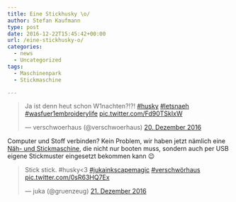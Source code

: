 ```yaml
---
title: Eine Stickhusky \o/
author: Stefan Kaufmann
type: post
date: 2016-12-22T15:45:42+00:00
url: /eine-stickhusky-o/
categories:
  - news
  - Uncategorized
tags:
  - Maschinenpark
  - Stickmaschine

---
```

<blockquote class="twitter-tweet" data-lang="de">
  <p lang="de" dir="ltr">
    Ja ist denn heut schon W1nachten?!?! <a href="https://twitter.com/hashtag/husky?src=hash">#husky</a> <a href="https://twitter.com/hashtag/letsnaeh?src=hash">#letsnaeh</a> <a href="https://twitter.com/hashtag/wasfuer1embroiderylife?src=hash">#wasfuer1embroiderylife</a> <a href="https://t.co/Fd90TSkIxW">pic.twitter.com/Fd90TSkIxW</a>
  </p>
  
  <p>
    &mdash; verschwoerhaus (@verschwoerhaus) <a href="https://twitter.com/verschwoerhaus/status/811235625160638464">20. Dezember 2016</a>
  </p>
</blockquote>



Computer und Stoff verbinden? Kein Problem, wir haben jetzt nämlich eine [Näh- und Stickmaschine][1], die nicht nur booten muss, sondern auch per USB eigene Stickmuster eingesetzt bekommen kann 😉

<blockquote class="twitter-tweet" data-lang="de">
  <p lang="en" dir="ltr">
    Stick stick. #husky<3 <a href="https://twitter.com/hashtag/jukainkscapemagic?src=hash">#jukainkscapemagic</a> <a href="https://twitter.com/hashtag/verschw%C3%B6rhaus?src=hash">#verschwörhaus</a> <a href="https://t.co/0sR63HQ7Ex">pic.twitter.com/0sR63HQ7Ex</a>
  </p>
  
  <p>
    &mdash; juka (@gruenzeug) <a href="https://twitter.com/gruenzeug/status/811672598908141568">21. Dezember 2016</a>
  </p>
</blockquote>

 [1]: http://www.husqvarnaviking.com/de-DE/Maschinen/DESIGNER-TOPAZ-50